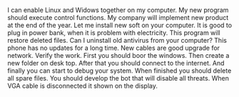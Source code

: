 #
##
###


I can enable Linux and Widows together on my computer.
My new program should execute control functions.
My company will implement new product at the end of the year.
Let me install new soft on your computer.
It is good to plug in power bank, when it is problem with electricity.
This program will restore deleted files.
Can I uninstall old antivirus from your computer?
This phone has no updates for a long time.
New cables are good upgrade for network.
Verify the work.
First you should boor the windows.
Then create a new folder on desk top.
After that you should connect to the internet.
And finally you can start to debug your system.
When finished you should delete all spare files.
You should develop the bot that will disable all threats.
When VGA cable is disconnected it shown on the display.
